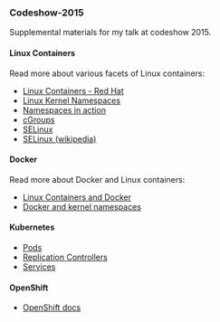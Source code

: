 ### Codeshow-2015

Supplemental materials for my talk at codeshow 2015.

#### Linux Containers

Read more about various facets of Linux containers:

-  [Linux Containers - Red Hat](https://www.redhat.com/en/insights/containers)
-  [Linux Kernel Namespaces](http://man7.org/linux/man-pages/man7/namespaces.7.html)
-  [Namespaces in action](https://lwn.net/Articles/531114/)
-  [cGroups](https://www.kernel.org/doc/Documentation/cgroups/cgroups.txt)
-  [SELinux](http://selinuxproject.org/page/Main_Page)
-  [SELinux (wikipedia)](http://en.wikipedia.org/wiki/Security-Enhanced_Linux)

#### Docker

Read more about Docker and Linux containers:

-  [Linux Containers and Docker](https://access.redhat.com/documentation/en-US/Red_Hat_Enterprise_Linux/7/html/7.0_Release_Notes/chap-Red_Hat_Enterprise_Linux-7.0_Release_Notes-Linux_Containers_with_Docker_Format.html)
-  [Docker and kernel namespaces](http://crosbymichael.com/creating-containers-part-1.html)

#### Kubernetes

-  [Pods](https://github.com/GoogleCloudPlatform/kubernetes/blob/master/docs/pods.md)
-  [Replication Controllers](https://github.com/GoogleCloudPlatform/kubernetes/blob/master/docs/replication-controller.md)
-  [Services](https://github.com/GoogleCloudPlatform/kubernetes/blob/master/docs/services.md)

#### OpenShift

-  [OpenShift docs](http://docs.openshift.org/latest/welcome/index.html)